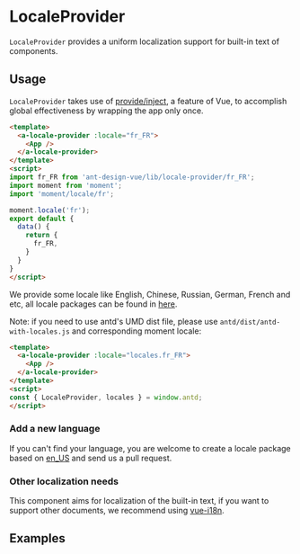 # LocaleProvider

`LocaleProvider` provides a uniform localization support for built-in text of components.

## Usage

`LocaleProvider` takes use of [provide/inject](https://vuejs.org/v2/api/#provide-inject), a feature of Vue, to accomplish global effectiveness by wrapping the app only once.


````html
<template>
  <a-locale-provider :locale="fr_FR">
    <App />
  </a-locale-provider>
</template>
<script>
import fr_FR from 'ant-design-vue/lib/locale-provider/fr_FR';
import moment from 'moment';
import 'moment/locale/fr';

moment.locale('fr');
export default {
  data() {
    return {
      fr_FR,
    }
  }
}
</script>
````

We provide some locale like English, Chinese, Russian, German, French and etc, all locale packages can be found in [here](https://github.com/vueComponent/ant-design-vue/tree/master/components/locale-provider).

Note: if you need to use antd's UMD dist file, please use `antd/dist/antd-with-locales.js` and corresponding moment locale:

````html
<template>
  <a-locale-provider :locale="locales.fr_FR">
    <App />
  </a-locale-provider>
</template>
<script>
const { LocaleProvider, locales } = window.antd;
</script>
````

### Add a new language

If you can't find your language, you are welcome to create a locale package based on [en_US](https://github.com/vueComponent/ant-design-vue/blob/master/components/locale-provider/en_US.js) and send us a pull request.

### Other localization needs

This component aims for localization of the built-in text, if you want to support other documents, we recommend using [vue-i18n](https://github.com/kazupon/vue-i18n).

## Examples
